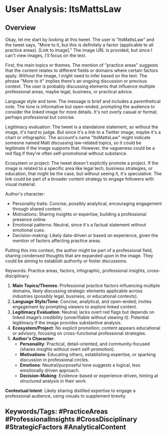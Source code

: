 # User Analysis: ItsMattsLaw

## Overview

<think>
Okay, let me start by looking at this tweet. The user is "ItsMattsLaw" and the tweet says, "More to it, but this is definitely a factor (applicable to all practice areas). [Link to image]." The image URL is provided, but since I can't view images, I'll focus on the text. 

First, the main topics or themes. The mention of "practice areas" suggests that the content relates to different fields or domains where certain factors apply. Without the image, I might need to infer based on the text. The phrase "More to it" implies there's an ongoing discussion or previous context. The user is probably discussing elements that influence multiple professional areas, maybe legal, business, or practical advice.

Language style and tone: The message is brief and includes a parenthetical note. The tone is informative but open-ended, prompting the audience to consider the linked image for more details. It's not overly casual or formal; perhaps professional but concise.

Legitimacy evaluation: The tweet is a standalone statement, so without the image, it's hard to judge. But since it's a link to a Twitter image, maybe it's a chart or infographic. The account's name "ItsMattsLaw" might indicate someone named Matt discussing law-related topics, so it could be legitimate if the image supports that. However, the vagueness could be a red flag if they're often self-promotional without substance.

Ecosystem or project: The tweet doesn't explicitly promote a project. If the image is related to a specific area like legal tech, business strategies, or education, that might be the case, but without seeing it, it's speculative. The link could be part of a broader content strategy to engage followers with visual material.

Author's character:
- Personality traits: Concise, possibly analytical, encouraging engagement through shared content.
- Motivations: Sharing insights or expertise, building a professional presence online.
- Emotional patterns: Neutral, since it's a factual statement without emotional cues.
- Decision-making: Likely data-driven or based on experience, given the mention of factors affecting practice areas.

Putting this into context, the author might be part of a professional field, sharing condensed thoughts that are expanded upon in the image. They could be aiming to establish authority or foster discussions.

Keywords: Practice areas, factors, infographic, professional insights, cross-disciplinary.
</think>

1. **Main Topics/Themes**: Professional practice factors influencing multiple domains, likely discussing strategic elements applicable across industries (possibly legal, business, or educational contexts).  
2. **Language Style/Tone**: Concise, analytical, and open-ended; invites engagement by prompting viewers to explore linked content.  
3. **Legitimacy Evaluation**: Neutral; lacks overt red flags but depends on linked image’s credibility (unverifiable without viewing it). Potential legitimacy if the image provides substantive analysis.  
4. **Ecosystem/Project**: No explicit promotion; content appears educational or advisory, focusing on cross-functional professional strategies.  
5. **Author's Character**:  
   - **Personality**: Practical, detail-oriented, and community-focused (shares insights without overt self-promotion).  
   - **Motivations**: Educating others, establishing expertise, or sparking discussion in professional circles.  
   - **Emotions**: Neutral/purposeful tone suggests a logical, less emotionally driven approach.  
   - **Decision-Making**: Evidence-based or experience-driven, hinting at structured analysis in their work.  

**Contextual Intent**: Likely sharing distilled expertise to engage a professional audience, using visuals to supplement brevity.  

Keywords/Tags: #PracticeAreas #ProfessionalInsights #CrossDisciplinary #StrategicFactors #AnalyticalContent
---
